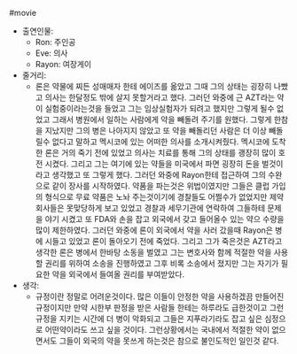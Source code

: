 #movie
- 출연인물:
    - Ron: 주인공
    - Eve: 의사
    - Rayon: 여장게이
- 줄거리:
    - 론은 약물에 찌든 성매매자 한테 에이즈를 옮았고 그때 그의 상태는 굉장히 나빴고 의사는 한달정도 밖에 살지 못할거라고 했다. 그러던 와중에 근 AZT라는 약이 실험중이라는것을 들었고 그는 임상실험자가 되려고 했지만 그렇게 될수 없었고 그래서 병원에서 일하는 사람에게 약을 빼돌려 주기를 원했다. 그렇게 한참을 지났지만 그의 병은 나아지지 않았고 또 약을 빼돌리던 사람은 더 이상 빼돌릴수 없다고 말하고 멕시코에 있는 어떠한 의사를 소개시켜줬다. 멕시코에 도착한 론은 거의 죽기 전에 있었고 의사는 치료를 통해 그의 상태를 괭장히 많이 호전 시켰다. 그리고 그는 여기에 있는 약들을 미국에서 파면 굉장히 돈을 벌것이라고 생각했고 또 그렇게 했다. 그러던 와중에 Rayon한테 접근하여 그의 수완으로 같이 장사를 시작하였다. 약품을 파는것은 위법이였지만 그들은 클럽 가입의 형식으로 무료 약품은 노놔 주는것이기에 경찰들도 어쩔수가 없었지만 제약회사들은 못맞당하게 보고 있었고 경찰과 세무기관에 연락하여 그들하테 문제을 야기 시켰고 또 FDA와 손을 잡고 외국에서 갖고 들어올수 있는 약으 수량을 많이 제한하였다. 그러던 와중에 론이 외국에서 약을 사러 갔을때 Rayon은 병에 시들고 있었고 론이 돌아오기 전에 죽었다. 그리고 그가 죽은것은 AZT라고 생각한 론은 병에서 한바탕 소동을 벌였고 그는 변호사와 함께 적절한 약을 사용할 권리를 위하여 소송을 진행하였고 그후 비록 소송에서 졌지만 그는 자기가 필요한 약을 외국에서 들여올 권리를 부여받았다.
- 생각:
    - 규정이란 정말로 어려운것이다. 많은 이들이 안정한 약을 사용하겠끔 만들어진 규정이지만 만약 시한부 판정을 받은 사람들 한테는 하루라도 급한것이고 그런 규정을 지키는 시간에 더 병이 악화되고 그들은 지푸라기라도 잡고 싶은 심정으로 어떤약이라도 쓰고 싶을 것이다. 그런상황에서는 국내에서 적절한 약이 없으면서도 그들이 외국의 약을 못쓰게 하는것은 참으로 불인도적인 일인것 같다.
